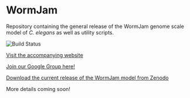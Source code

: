 # WormJam

Repository containing the general release of the WormJam genome scale model of *C. elegans* as well as utility scripts.

![Build Status](https://github.com/JakeHattwell/WormJam/actions/workflows/model_builder.yml/badge.svg?branch=devel)

[Visit the accompanying website](https://wormjam.life)

[Join our Google Group here!](https://groups.google.com/forum/#!forum/wormjam)

[Download the current release of the WormJam model from Zenodo](https://zenodo.org/record/3978712)

More details coming soon!

